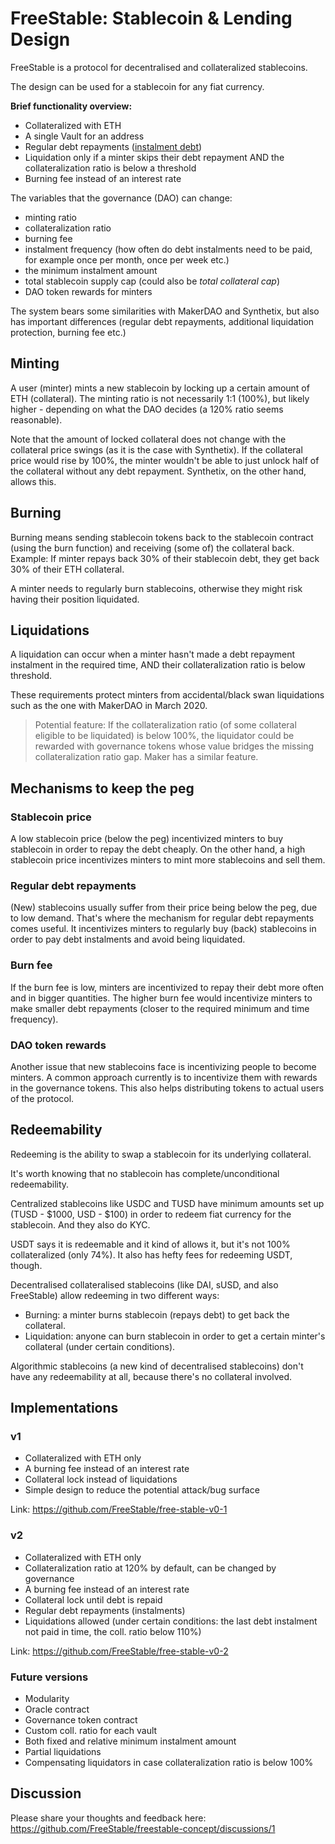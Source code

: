 # FreeStable: Stablecoin & Lending Design

FreeStable is a protocol for decentralised and collateralized stablecoins.

The design can be used for a stablecoin for any fiat currency.

**Brief functionality overview:**

- Collateralized with ETH
- A single Vault for an address
- Regular debt repayments ([instalment debt](https://www.investopedia.com/terms/i/installmentdebt.asp))
- Liquidation only if a minter skips their debt repayment AND the collateralization ratio is below a threshold
- Burning fee instead of an interest rate

The variables that the governance (DAO) can change:

- minting ratio
- collateralization ratio
- burning fee
- instalment frequency (how often do debt instalments need to be paid, for example once per month, once per week etc.)
- the minimum instalment amount
- total stablecoin supply cap (could also be *total collateral cap*)
- DAO token rewards for minters

The system bears some similarities with MakerDAO and Synthetix, but also has important differences (regular debt repayments, additional liquidation protection, burning fee etc.)

## Minting

A user (minter) mints a new stablecoin by locking up a certain amount of ETH (collateral). The minting ratio is not necessarily 1:1 (100%), but likely higher - depending on what the DAO decides (a 120% ratio seems reasonable).

Note that the amount of locked collateral does not change with the collateral price swings (as it is the case with Synthetix). If the collateral price would rise by 100%, the minter wouldn't be able to just unlock half of the collateral without any debt repayment. Synthetix, on the other hand, allows this.

## Burning

Burning means sending stablecoin tokens back to the stablecoin contract (using the burn function) and receiving (some of) the collateral back. Example: If minter repays back 30% of their stablecoin debt, they get back 30% of their ETH collateral.

A minter needs to regularly burn stablecoins, otherwise they might risk having their position liquidated. 

## Liquidations

A liquidation can occur when a minter hasn't made a debt repayment instalment in the required time, AND their collateralization ratio is below threshold.

These requirements protect minters from accidental/black swan liquidations such as the one with MakerDAO in March 2020.

> Potential feature: If the collateralization ratio (of some collateral eligible to be liquidated) is below 100%, the liquidator could be rewarded with governance tokens whose value bridges the missing collateralization ratio gap. Maker has a similar feature.

## Mechanisms to keep the peg

### Stablecoin price

A low stablecoin price (below the peg) incentivized minters to buy stablecoin in order to repay the debt cheaply. On the other hand, a high stablecoin price incentivizes minters to mint more stablecoins and sell them.

### Regular debt repayments

(New) stablecoins usually suffer from their price being below the peg, due to low demand. That's where the mechanism for regular debt repayments comes useful. It incentivizes minters to regularly buy (back) stablecoins in order to pay debt instalments and avoid being liquidated.

### Burn fee

If the burn fee is low, minters are incentivized to repay their debt more often and in bigger quantities. The higher burn fee would incentivize minters to make smaller debt repayments (closer to the required minimum and time frequency).

### DAO token rewards

Another issue that new stablecoins face is incentivizing people to become minters. A common approach currently is to incentivize them with rewards in the governance tokens. This also helps distributing tokens to actual users of the protocol.

## Redeemability

Redeeming is the ability to swap a stablecoin for its underlying collateral.

It's worth knowing that no stablecoin has complete/unconditional redeemability. 

Centralized stablecoins like USDC and TUSD have minimum amounts set up (TUSD - $1000, USD - $100) in order to redeem fiat currency for the stablecoin. And they also do KYC.

USDT says it is redeemable and it kind of allows it, but it's not 100% collateralized (only 74%). It also has hefty fees for redeeming USDT, though.

Decentralised collateralised stablecoins (like DAI, sUSD, and also FreeStable) allow redeeming in two different ways:

- Burning: a minter burns stablecoin (repays debt) to get back the collateral.
- Liquidation: anyone can burn stablecoin in order to get a certain minter's collateral (under certain conditions).

Algorithmic stablecoins (a new kind of decentralised stablecoins) don't have any redeemability at all, because there's no collateral involved.

## Implementations

### v1

- Collateralized with ETH only
- A burning fee instead of an interest rate
- Collateral lock instead of liquidations
- Simple design to reduce the potential attack/bug surface

Link: https://github.com/FreeStable/free-stable-v0-1 

### v2

- Collateralized with ETH only
- Collateralization ratio at 120% by default, can be changed by governance
- A burning fee instead of an interest rate
- Collateral lock until debt is repaid
- Regular debt repayments (instalments)
- Liquidations allowed (under certain conditions: the last debt instalment not paid in time, the coll. ratio below 110%)

Link: https://github.com/FreeStable/free-stable-v0-2

### Future versions

- Modularity
- Oracle contract
- Governance token contract
- Custom coll. ratio for each vault
- Both fixed and relative minimum instalment amount
- Partial liquidations
- Compensating liquidators in case collateralization ratio is below 100%

## Discussion

Please share your thoughts and feedback here: https://github.com/FreeStable/freestable-concept/discussions/1 
